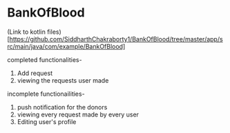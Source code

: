 # BankOfBlood
(Link to kotlin files) [https://github.com/SiddharthChakraborty1/BankOfBlood/tree/master/app/src/main/java/com/example/BankOfBlood]

completed functionalities-
1. Add request
2. viewing the requests user made

incomplete functionailities-
1. push notification for the donors
2. viewing every request made by every user
3. Editing user's profile
